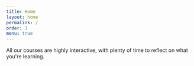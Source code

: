 ```yaml
---
title: Home
layout: home
permalink: /
order: 1
menu: true
---
```

All our courses are highly interactive, with plenty of time to reflect on what you're learning.